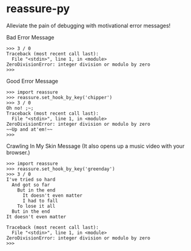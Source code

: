 reassure-py
=================

Alleviate the pain of debugging with motivational error messages!

Bad Error Message
```
>>> 3 / 0
Traceback (most recent call last):
  File "<stdin>", line 1, in <module>
ZeroDivisionError: integer division or modulo by zero
>>>
```

Good Error Message
```
>>> import reassure
>>> reassure.set_hook_by_key('chipper')
>>> 3 / 0
Oh no! ;~;
Traceback (most recent call last):
  File "<stdin>", line 1, in <module>
ZeroDivisionError: integer division or modulo by zero
~~Up and at'em!~~
>>>
```

Crawling In My Skin Message (It also opens up a music video with your browser.)
```
>>> import reassure
>>> reassure.set_hook_by_key('greenday')
>>> 3 / 0
I've tried so hard
  And got so far
    But in the end
      It doesn't even matter
      I had to fall
    To lose it all
  But in the end
It doesn't even matter

Traceback (most recent call last):
  File "<stdin>", line 1, in <module>
ZeroDivisionError: integer division or modulo by zero
>>>
```
